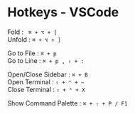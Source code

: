# Hotkeys - VSCode

Fold : ` ⌘ + ⌥ + [`\
Unfold : `⌘ + ⌥ + ]`

Go to File : `⌘ + p`\
Go to Line : `⌘ + p , ⇧ + :`

Open/Close Sidebar : `⌘ + B`\
Open Terminal : `⇧ + ⌃ + ~`\
Close Terminal : `⇧ + ⌃ + X`

Show Command Palette : `⌘ + ⇧ + P / F1`
